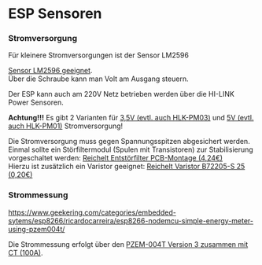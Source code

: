 # ESP Sensoren

### Stromversorgung

Für kleinere Stromversorgungen ist der Sensor LM2596 

<a href="https://www.amazon.de/dp/B0823P6PW6" target="_blank">Sensor LM2596 geeignet</a>.  
Über die Schraube kann man Volt am Ausgang steuern.

Der ESP kann auch am 220V Netz betrieben werden über die HI-LINK Power Sensoren.  

__Achtung!!!__ Es gibt 2 Varianten für <a href="https://www.amazon.de/dp/B07V9JFTSQ/" target="_blank">3,5V (evtl. auch HLK-PM03)</a> und <a href="https://www.amazon.de/dp/B07V7GHK51/" target="_blank">5V (evtl. auch HLK-PM01)</a> Stromversorgung!

Die Stromversorgung muss gegen Spannungsspitzen abgesichert werden.  
Einmal sollte ein Störfiltermodul (Spulen mit Transistoren) zur Stabilisierung vorgeschaltet werden: <a href="https://www.reichelt.de/at/de/entstoerfilter-pcb-montage-0-6-a-ffp-01-55002000-p124010.html?ACTION=3&GROUPID=7485&ARTICLE=124010&START=0&OFFSET=16&" target="_blank">Reichelt Entstörfilter PCB-Montage (4,24€)</a>  
Hierzu ist zusätzlich ein Varistor geeignet: <a href="https://www.reichelt.de/at/de/varistor-rm-5-mm-250-v-10--epc-b72205-s-252-p239898.html" target="_blank">Reichelt Varistor B72205-S 25 (0,20€)</a>


### Strommessung

<a href="https://www.geekering.com/categories/embedded-sytems/esp8266/ricardocarreira/esp8266-nodemcu-simple-energy-meter-using-pzem004t/" target="_blank">https://www.geekering.com/categories/embedded-sytems/esp8266/ricardocarreira/esp8266-nodemcu-simple-energy-meter-using-pzem004t/</a>

Die Strommessung erfolgt über den <a href="https://www.amazon.de/dp/B08D7PTJ7D/" target="_blank">PZEM-004T Version 3 zusammen mit CT (100A)</a>.

